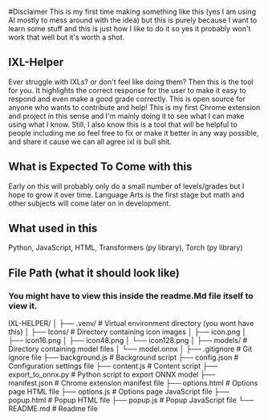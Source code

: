 #Disclaimer
This is my first time making something like this (yes I am using AI mostly to mess around with the idea) but this is purely because I want to learn some stuff and this is just how I like to do it so yes it probably won't work that well but it's worth a shot.

## IXL-Helper
Ever struggle with IXLs? or don't feel like doing them?
Then this is the tool for you. It highlights the correct response for the user to make it easy to respond and even make a good grade correctly. 
This is open source for anyone who wants to contribute and help!
This is my first Chrome extension and project in this sense 
and I'm mainly doing it to see what I can make using what I know. Still, I also know this is a tool that will be helpful to people including me so feel free to fix or make it better in any way possible, and share it cause we can all agree ixl is bull shit. 

## What is Expected To Come with this
Early on this will probably only do a small number of levels/grades but I hope to grow it over time.
Language Arts is the first stage but math and other subjects will come later on in development.

## What used in this 
Python, JavaScript, HTML, Transformers (py library), Torch (py library)

## File Path (what it should look like) 
### You might have to view this inside the readme.Md file itself to view it.

IXL-HELPER/
│
├── .venv/                       # Virtual environment directory (you wont have this)
│
├── Icons/                       # Directory containing icon images
│   ├── icon.png
│   ├── icon16.png
│   ├── icon48.png
│   └── icon128.png
│
├── models/                      # Directory containing model files
│   └── model.onnx
│
├── .gitignore                   # Git ignore file
├── background.js                # Background script
├── config.json                  # Configuration settings file
├── content.js                   # Content script
├── export_to_onnx.py            # Python script to export ONNX model
├── manifest.json                # Chrome extension manifest file
├── options.html                 # Options page HTML file
├── options.js                   # Options page JavaScript file
├── popup.html                   # Popup HTML file
├── popup.js                     # Popup JavaScript file
└── README.md                    # Readme file



